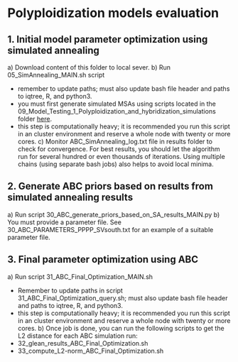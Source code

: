 # Polyploidization models evaluation


## 1. Initial model parameter optimization using simulated annealing

a) Download content of this folder to local sever.
b) Run 05_SimAnnealing_MAIN.sh script 
- remember to update paths; must also update bash file header and paths to iqtree, R, and python3.
- you must first generate simulated MSAs using scripts located in the 09_Model_Testing_1_Polyploidization_and_hybridization_simulations folder [here](https://github.com/LLN273/Complex-Polyploids/tree/main/09_Model_Testing_1_Polyploidization_and_hybridization_simulations).
- this step is computationally heavy; it is recommended you run this script in an cluster environment and reserve a whole node with twenty or more cores.
c) Monitor ABC_SimAnnealing_log.txt file in results folder to check for convergence. For best results, you should let the algorithm run for several hundred or even thousands of iterations. Using multiple chains (using separate bash jobs) also helps to avoid local minima.

## 2. Generate ABC priors based on results from simulated annealing results

a) Run script 30_ABC_generate_priors_based_on_SA_results_MAIN.py
b) You must provide a parameter file. See 30_ABC_PARAMETERS_PPPP_SVsouth.txt for an example of a suitable parameter file.

## 3. Final parameter optimization using ABC
a) Run script 31_ABC_Final_Optimization_MAIN.sh
- Remember to update paths in script 31_ABC_Final_Optimization_query.sh; must also update bash file header and paths to iqtree, R, and python3.
- this step is computationally heavy; it is recommended you run this script in an cluster environment and reserve a whole node with twenty or more cores.
b) Once job is done, you can run the following scripts to get the L2 distance for each ABC simulation run:
- 32_glean_results_ABC_Final_Optimization.sh
- 33_compute_L2-norm_ABC_Final_Optimization.sh


